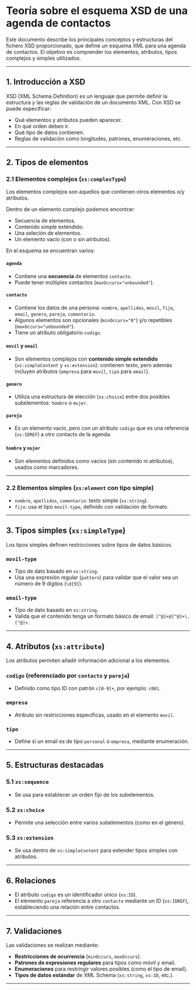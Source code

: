 # Teoría sobre el esquema XSD de una agenda de contactos

Este documento describe los principales conceptos y estructuras del fichero XSD proporcionado, que define un esquema XML para una agenda de contactos. El objetivo es comprender los elementos, atributos, tipos complejos y simples utilizados.

---

## 1. Introducción a XSD

XSD (XML Schema Definition) es un lenguaje que permite definir la estructura y las reglas de validación de un documento XML. Con XSD se puede especificar:

- Qué elementos y atributos pueden aparecer.
- En qué orden deben ir.
- Qué tipo de datos contienen.
- Reglas de validación como longitudes, patrones, enumeraciones, etc.

---

## 2. Tipos de elementos

### 2.1 Elementos complejos (`xs:complexType`)

Los elementos complejos son aquellos que contienen otros elementos o/y atributos.

Dentro de un elemento complejo podemos encontrar:
- Secuencia de elementos.
- Contenido simple extendido.
- Una seleción de elementos.
- Un elemento vacío (con o sin atributos).

En el esquema se encuentran varios:

#### `agenda`

- Contiene una **secuencia** de elementos `contacto`.
- Puede tener múltiples contactos (`maxOccurs="unbounded"`).

#### `contacto`

- Contiene los datos de una persona: `nombre`, `apellidos`, `movil`, `fijo`, `email`, `genero`, `pareja`, `comentario`.
- Algunos elementos son opcionales (`minOccurs="0"`) y/o repetibles (`maxOccurs="unbounded"`).
- Tiene un atributo obligatorio `codigo`.

#### `movil` y `email`

- Son elementos complejos con **contenido simple extendido** (`xs:simpleContent` y `xs:extension`): contienen texto, pero además incluyen atributos (`empresa` para `movil`, `tipo` para `email`).

#### `genero`

- Utiliza una estructura de elección (`xs:choice`) entre dos posibles subelementos: `hombre` o `mujer`.

#### `pareja`

- Es un elemento vacío, pero con un atributo `codigo` que es una referencia (`xs:IDREF`) a otro contacto de la agenda.

#### `hombre` y `mujer`

- Son elementos definidos como vacíos (sin contenido ni atributos), usados como marcadores.

---

### 2.2 Elementos simples (`xs:element` con tipo simple)

- `nombre`, `apellidos`, `comentario`: texto simple (`xs:string`).
- `fijo`: usa el tipo `movil-type`, definido con validación de formato.
  
---

## 3. Tipos simples (`xs:simpleType`)

Los tipos simples definen restricciones sobre tipos de datos básicos.

### `movil-type`

- Tipo de dato basado en `xs:string`.
- Usa una expresión regular (`pattern`) para validar que el valor sea un número de 9 dígitos (`\d{9}`).

### `email-type`

- Tipo de dato basado en `xs:string`.
- Valida que el contenido tenga un formato básico de email: `[^@]+@[^@]+\.[^@]+`.

---

## 4. Atributos (`xs:attribute`)

Los atributos permiten añadir información adicional a los elementos.

### `codigo` (referenciado por `contacto` y `pareja`)

- Definido como tipo ID con patrón `c[0-9]+`, por ejemplo: `c001`.

### `empresa`

- Atributo sin restricciones específicas, usado en el elemento `movil`.

### `tipo`

- Define si un email es de tipo `personal` o `empresa`, mediante enumeración.

---

## 5. Estructuras destacadas

### 5.1 `xs:sequence`

- Se usa para establecer un orden fijo de los subelementos.

### 5.2 `xs:choice`

- Permite una selección entre varios subelementos (como en el género).

### 5.3 `xs:extension`

- Se usa dentro de `xs:simpleContent` para extender tipos simples con atributos.

---

## 6. Relaciones

- El atributo `codigo` es un identificador único (`xs:ID`).
- El elemento `pareja` referencia a otro `contacto` mediante un ID (`xs:IDREF`), estableciendo una relación entre contactos.

---

## 7. Validaciones

Las validaciones se realizan mediante:

- **Restricciones de ocurrencia** (`minOccurs`, `maxOccurs`).
- **Patrones de expresiones regulares** para tipos como móvil y email.
- **Enumeraciones** para restringir valores posibles (como el tipo de email).
- **Tipos de datos estándar** de XML Schema (`xs:string`, `xs:ID`, etc.).

---